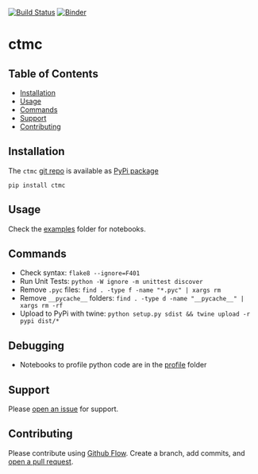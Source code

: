 [![Build Status](https://travis-ci.org/kmedian/ctmc.svg?branch=master)](https://travis-ci.org/kmedian/ctmc)
[![Binder](https://mybinder.org/badge.svg)](https://mybinder.org/v2/gh/kmedian/ctmc/master?urlpath=lab)

# ctmc


## Table of Contents
* [Installation](#installation)
* [Usage](#usage)
* [Commands](#commands)
* [Support](#support)
* [Contributing](#contributing)


## Installation
The `ctmc` [git repo](http://github.com/kmedian/ctmc) is available as [PyPi package](https://pypi.org/project/ctmc)

```
pip install ctmc
```


## Usage
Check the [examples](examples) folder for notebooks.


## Commands
* Check syntax: `flake8 --ignore=F401`
* Run Unit Tests: `python -W ignore -m unittest discover`
* Remove `.pyc` files: `find . -type f -name "*.pyc" | xargs rm`
* Remove `__pycache__` folders: `find . -type d -name "__pycache__" | xargs rm -rf`
* Upload to PyPi with twine: `python setup.py sdist && twine upload -r pypi dist/*`


## Debugging
* Notebooks to profile python code are in the [profile](profile) folder


## Support
Please [open an issue](https://github.com/kmedian/ctmc/issues/new) for support.


## Contributing
Please contribute using [Github Flow](https://guides.github.com/introduction/flow/). Create a branch, add commits, and [open a pull request](https://github.com/kmedian/ctmc/compare/).
